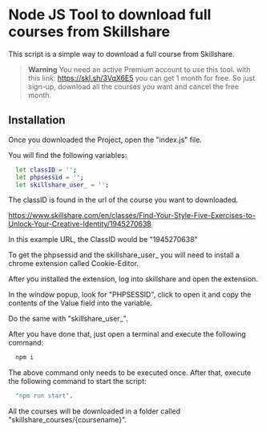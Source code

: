
# Node JS Tool to download full courses from Skillshare

This script is a simple way to download a full course from Skillshare.

> __Warning__
You need an active Premium account to use this tool. with this link: https://skl.sh/3VqX6E5 you can get 1 month for free. So just sign-up, download all the courses you want and cancel the free month.
## Installation

Once you downloaded the Project, open the "index.js" file.

You will find the following variables:

```bash
  let classID = '';
  let phpsessid = '';
  let skillshare_user_ = '';
```
    
The classID is found in the url of the course you want to downloaded. 

https://www.skillshare.com/en/classes/Find-Your-Style-Five-Exercises-to-Unlock-Your-Creative-Identity/1945270638

In this example URL, the ClassID would be "1945270638"


To get the phpsessid and the skillshare_user_ you will need to install a chrome extension called Cookie-Editor.

After you installed the extension, log into skillshare and open the extension.

In the  window popup, look for "PHPSESSID", click to open it and copy the contents of the Value field into the variable. 

Do the same with "skillshare_user_".

After you have done that, just open a terminal and execute the following command:

```bash
  npm i
```

The above command only needs to be executed once.
After that, execute the following command to start the script: 

```bash
  "npm run start". 
```

All the courses will be downloaded in a folder called "skillshare_courses/{coursename}".
